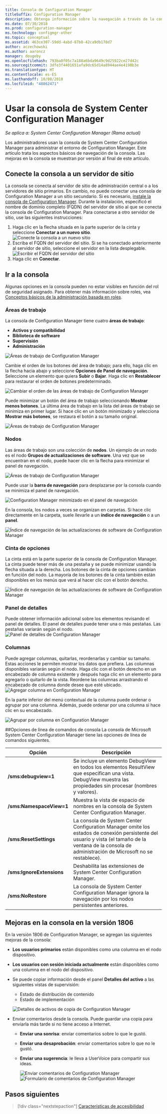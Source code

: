 ```yaml
---
title: Consola de Configuration Manager
titleSuffix: Configuration Manager
description: Obtenga información sobre la navegación a través de la consola de Configuration Manager.
ms.date: 07/30/2018
ms.prod: configuration-manager
ms.technology: configmgr-other
ms.topic: conceptual
ms.assetid: 463ce307-59dd-4abd-87b8-42ca9db178d7
author: aczechowski
ms.author: aaroncz
manager: dougeby
ms.openlocfilehash: 793ba0f05c7a188a6bda9649c9d25922ce27d42c
ms.sourcegitcommit: 3dfe3f4401651afa9dc65d14a8944ae4e4198b3e
ms.translationtype: HT
ms.contentlocale: es-ES
ms.lasthandoff: 10/08/2018
ms.locfileid: "48862471"
---
```

# <a name="using-the-system-center-configuration-manager-console"></a>Usar la consola de System Center Configuration Manager

*Se aplica a: System Center Configuration Manager (Rama actual)*

Los administradores usan la consola de System Center Configuration Manager para administrar el entorno de Configuration Manager. Este artículo trata los aspectos básicos de navegación de la consola. Las mejoras en la consola se muestran por versión al final de este artículo. 

## <a name="connect-the-console-to-a-site-server"></a>Conecte la consola a un servidor de sitio
La consola se conecta al servidor de sitio de administración central o a los servidores de sitio primarios. En cambio, no puede conectar una consola de Configuration Manager a un sitio secundario. Si es necesario, [instale la consola de Configuration Manager](../deploy/install/install-consoles.md). Durante la instalación, especificó el nombre de dominio completo (FQDN) del servidor de sitio al que se conecta la consola de Configuration Manager. Para conectarse a otro servidor de sitio, use las siguientes instrucciones: 

1. Haga clic en la flecha situada en la parte superior de la cinta y seleccione **Conectar a un nuevo sitio**.
    ![Conecte la consola a un nuevo sitio](media/connect-to-a-new-site.png)
2. Escriba el FQDN del servidor del sitio. Si se ha conectado anteriormente al servidor de sitio, seleccione el servidor en la lista desplegable.  
    ![Escribir el FQDN del servidor del sitio](media/site-server-fqdn.png)
3. Haga clic en **Conectar**. 

## <a name="navigate-the-console"></a>Ir a la consola
Algunas opciones en la consola pueden no estar visibles en función del rol de seguridad asignado. Para obtener más información sobre roles, vea [Conceptos básicos de la administración basada en roles](../../understand/fundamentals-of-role-based-administration.md). 

### <a name="workspaces"></a>Áreas de trabajo
La consola de Configuration Manager tiene cuatro **áreas de trabajo**: 
   - **Activos y compatibilidad**
   - **Biblioteca de software**
   - **Supervisión**
   - **Administración**

 ![Áreas de trabajo de Configuration Manager](media/configuration-manager-workspaces.png)

Cambie el orden de los botones del área de trabajo; para ello, haga clic en la flecha hacia abajo y seleccione **Opciones de Panel de navegación**. Seleccione un elemento que quiera **Subir** o **Bajar**. Haga clic en **Restablecer** para restaurar el orden de botones predeterminado. 

 ![Cambiar el orden de las áreas de trabajo de Configuration Manager](media/navigation-pane-options.png)

Puede minimizar un botón del área de trabajo seleccionando **Mostrar menos botones**. La última área de trabajo en la lista del áreas de trabajo se minimiza en primer lugar. Si hace clic en un botón minimizado y selecciona **Mostrar más botones**, se restaura el botón a su tamaño original.  

![Áreas de trabajo de Configuration Manager](media/workspace-buttons.png)


### <a name="nodes"></a>Nodos
Las áreas de trabajo son una colección de **nodos**. Un ejemplo de un nodo es el nodo **Grupos de actualizaciones de software**. Una vez que se encuentran en el nodo, puede hacer clic en la flecha para minimizar el panel de navegación. 

![Áreas de trabajo de Configuration Manager](media/software-update-groups-node.png)

Puede usar la **barra de navegación** para desplazarse por la consola cuando se minimiza el panel de navegación. 

![Configuration Manager minimizado en el panel de navegación](media/minimized-navigation-pane.png)

En la consola, los nodos a veces se organizan en carpetas. Si hace clic directamente en la carpeta, suele llevarle a un **índice de navegación** o a un **panel**.

![Índice de navegación de las actualizaciones de software de Configuration Manager](media/software-updates-navigation-index.png)

### <a name="ribbon"></a>Cinta de opciones 
La cinta está en la parte superior de la consola de Configuration Manager. La cinta puede tener más de una pestaña y se puede minimizar usando la flecha situada a la derecha. Los botones de la cinta de opciones cambian en función del nodo. La mayoría de los botones de la cinta también están disponibles en los menús que verá al hacer clic con el botón derecho. 
 
![Índice de navegación de las actualizaciones de software de Configuration Manager](media/ribbon.png)

### <a name="details-pane"></a>Panel de detalles
Puede obtener información adicional sobre los elementos revisando el panel de detalles. El panel de detalles puede tener una o más pestañas. Las pestañas variarán según el nodo. 
![Panel de detalles de Configuration Manager](media/details-pane.png)

### <a name="columns"></a>Columnas 
Puede agregar columnas, quitarlas, reordenarlas y cambiar su tamaño. Estas acciones le permiten mostrar los datos que prefiera. Las columnas disponibles variarán según el nodo. Haga clic con el botón derecho en un encabezado de columna existente y después haga clic en un elemento para agregarlo o quitarlo de la vista. Reordene las columnas arrastrando el encabezado de columna donde desee que esté ubicado. 
![Agregar columna en Configuration Manager](media/add-columns.png)

En la parte inferior del menú contextual de la columna puede ordenar o agrupar por una columna. Además, puede ordenar por una columna si hace clic en su encabezado. 

![Agrupar por columna en Configuration Manager](media/column-group-by.png)

##<a name="console-command-line-options"></a>Opciones de línea de comandos de consola
La consola de Microsoft System Center Configuration Manager tiene las opciones de línea de comandos siguientes.

|Opción|Descripción|  
|------------|-----------------|  
|**/sms:debugview=1**|Se incluye un elemento DebugView en todos los elementos ResultView que especifican una vista. DebugView muestra las propiedades sin procesar (nombres y valores).|  
|**/sms:NamespaceView=1**|Muestra la vista de espacio de nombres en la consola de System Center Configuration Manager.|  
|**/sms:ResetSettings**|La consola de System Center Configuration Manager omite los estados de conexión persistente del usuario y vista (el tamaño de la ventana de la consola de administración de Microsoft no se restablece).|  
|**/sms:IgnoreExtensions**|Deshabilita las extensiones de System Center Configuration Manager.|  
|**/sms:NoRestore**|La consola de System Center Configuration Manager ignora la navegación por los nodos persistentes anteriores.|  

## <a name="console-improvements-in-version-1806"></a>Mejoras en la consola en la versión 1806
En la versión 1806 de Configuration Manager, se agregan las siguientes mejoras de la consola:

- **Los usuarios primarios** están disponibles como una columna en el nodo dispositivo. <!--1357280-->
- **Los usuarios con sesión iniciada actualmente** están disponibles como una columna en el nodo del dispositivo.<!--1358202-->
- Se puede copiar información desde el panel **Detalles del activo** a las siguientes vistas de supervisión: <!--1357856-->
    - Estado de distribución de contenido
    - Estado de implementación 

    ![Detalles de activos de copia de Configuration Manager](media/1810-deployment-status.PNG)

 - Enviar comentarios desde la consola. Puede guardar una copia para enviarla más tarde si no tiene acceso a Internet. <!--1357542-->
   
    - **Enviar una sonrisa**: enviar comentarios sobre lo que le gustó.
    - **Enviar una desaprobación**: enviar comentarios sobre lo que no le gustó. 
    - **Enviar una sugerencia**: le lleva a UserVoice para compartir sus ideas. 
 
       ![Enviar comentarios de Configuration Manager](media/1810-send-a-smile.PNG)
![Formulario de comentarios de Configuration Manager](media/1810-feedback-form.PNG)

## <a name="next-steps"></a>Pasos siguientes
> [!div class="nextstepaction"]
> [Características de accesibilidad](/sccm/core/understand/accessibility-features.md)

